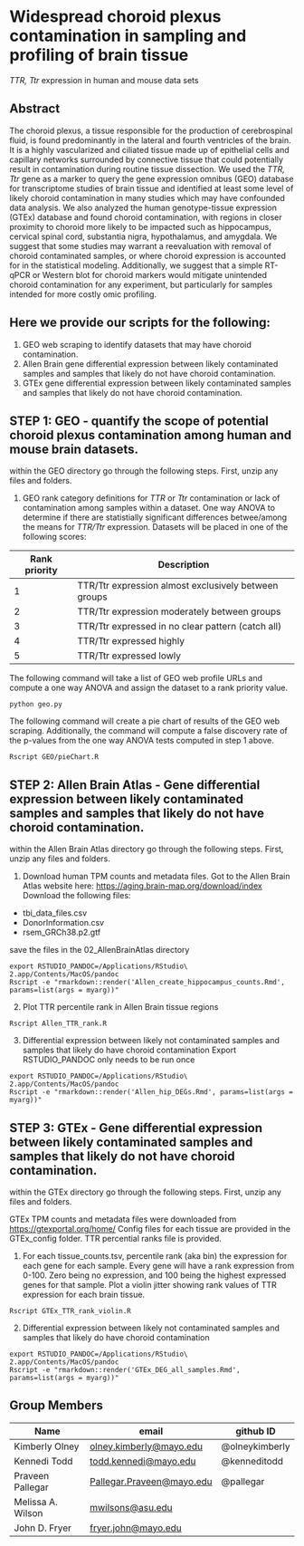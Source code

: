 # Widespread choroid plexus contamination in sampling and profiling of brain tissue
*TTR, Ttr* expression in human and mouse data sets

## Abstract
The choroid plexus, a tissue responsible for the production of cerebrospinal fluid, is found predominantly in the lateral and fourth ventricles of the brain. It is a highly vascularized and ciliated tissue made up of epithelial cells and capillary networks surrounded by connective tissue that could potentially result in contamination during routine tissue dissection. 
We used the *TTR, Ttr* gene as a marker to query the gene expression omnibus (GEO) database for transcriptome studies of brain tissue and identified at least some level of likely choroid contamination in many studies which  may have confounded data analysis. We also analyzed the human genotype-tissue expression (GTEx) database and found choroid contamination, with regions in closer proximity to choroid more likely to be impacted such as hippocampus, cervical spinal cord, substantia nigra, hypothalamus, and amygdala. 
We suggest that some studies may warrant a reevaluation with removal of choroid contaminated samples, or where choroid expression is accounted for in the statistical modeling. Additionally, we suggest that a simple RT-qPCR or Western blot for choroid markers would mitigate unintended choroid contamination for any experiment, but particularly for samples intended for more costly omic profiling. 

## Here we provide our scripts for the following: 
1) GEO web scraping to identify datasets that may have choroid contamination.
2) Allen Brain gene differential expression between likely contaminated samples and samples that likely do not have choroid contamination.
3) GTEx gene differential expression between likely contaminated samples and samples that likely do not have choroid contamination.

## STEP 1: GEO - quantify the scope of potential choroid plexus contamination among human and mouse brain datasets.
within the GEO directory go through the following steps. 
First, unzip any files and folders. 


1. GEO rank category definitions for *TTR* or *Ttr* contamination or lack of contamination among samples within a dataset. One way ANOVA to determine if there are statistially significant differences betwee/among the means for *TTR/Ttr* expression. Datasets will be placed in one of the following scores: 


| Rank priority | Description |
| --- | --- |
| 1 | TTR/Ttr expression almost exclusively between groups|
| 2 | TTR/Ttr  expression moderately between groups |
| 3 | TTR/Ttr  expressed in no clear pattern (catch all)  |
| 4 | TTR/Ttr  expressed highly |
| 5 | TTR/Ttr  expressed lowly |


The following command will take a list of GEO web profile URLs and compute a one way ANOVA and assign the dataset to a rank priority value. 
```
python geo.py
```

The following command will create a pie chart of results of the GEO web scraping. Additionally, the command will compute a false discovery rate of the p-values from the one way ANOVA tests computed in step 1 above. 
```
Rscript GEO/pieChart.R
```

## STEP 2: Allen Brain Atlas - Gene differential expression between likely contaminated samples and samples that likely do not have choroid contamination.
within the  Allen Brain Atlas directory go through the following steps. 
First, unzip any files and folders. 


1. Download human TPM counts and metadata files.
Got to the Allen Brain Atlas website here: https://aging.brain-map.org/download/index
Download the following files: 
- tbi_data_files.csv
- DonorInformation.csv
- rsem_GRCh38.p2.gtf

save the files in the 02_AllenBrainAtlas directory

```
export RSTUDIO_PANDOC=/Applications/RStudio\ 2.app/Contents/MacOS/pandoc
Rscript -e "rmarkdown::render('Allen_create_hippocampus_counts.Rmd', params=list(args = myarg))"
``` 

2. Plot TTR percentile rank in Allen Brain tissue regions

```
Rscript Allen_TTR_rank.R
``` 

3. Differential expression between likely not contaminated samples and samples that likely do have choroid contamination 
Export RSTUDIO_PANDOC only needs to be run once
```
export RSTUDIO_PANDOC=/Applications/RStudio\ 2.app/Contents/MacOS/pandoc
Rscript -e "rmarkdown::render('Allen_hip_DEGs.Rmd', params=list(args = myarg))"
``` 

## STEP 3: GTEx - Gene differential expression between likely contaminated samples and samples that likely do not have choroid contamination.
within the GTEx directory go through the following steps. 
First, unzip any files and folders. 

GTEx TPM counts and metadata files were downloaded from https://gtexportal.org/home/
Config files for each tissue are provided in the GTEx_config folder. 
TTR percential ranks file is provided. 

1. For each tissue_counts.tsv, percentile rank (aka bin) the expression for each gene for each sample. Every gene will have a rank expression from 0-100. Zero being no expression, and 100 being the highest expressed genes for that sample. Plot a violin jitter showing rank values of TTR expression for each brain tissue. 
```
Rscript GTEx_TTR_rank_violin.R 
```

2. Differential expression between likely not contaminated samples and samples that likely do have choroid contamination 
```
export RSTUDIO_PANDOC=/Applications/RStudio\ 2.app/Contents/MacOS/pandoc
Rscript -e "rmarkdown::render('GTEx_DEG_all_samples.Rmd', params=list(args = myarg))"
```

## Group Members
Name | email | github ID
--- | --- |  ---
Kimberly Olney | olney.kimberly@mayo.edu | @olneykimberly
Kennedi Todd | todd.kennedi@mayo.edu | @kenneditodd
Praveen Pallegar | Pallegar.Praveen@mayo.edu | @pallegar
Melissa A. Wilson | mwilsons@asu.edu | 
John D. Fryer| fryer.john@mayo.edu | 

